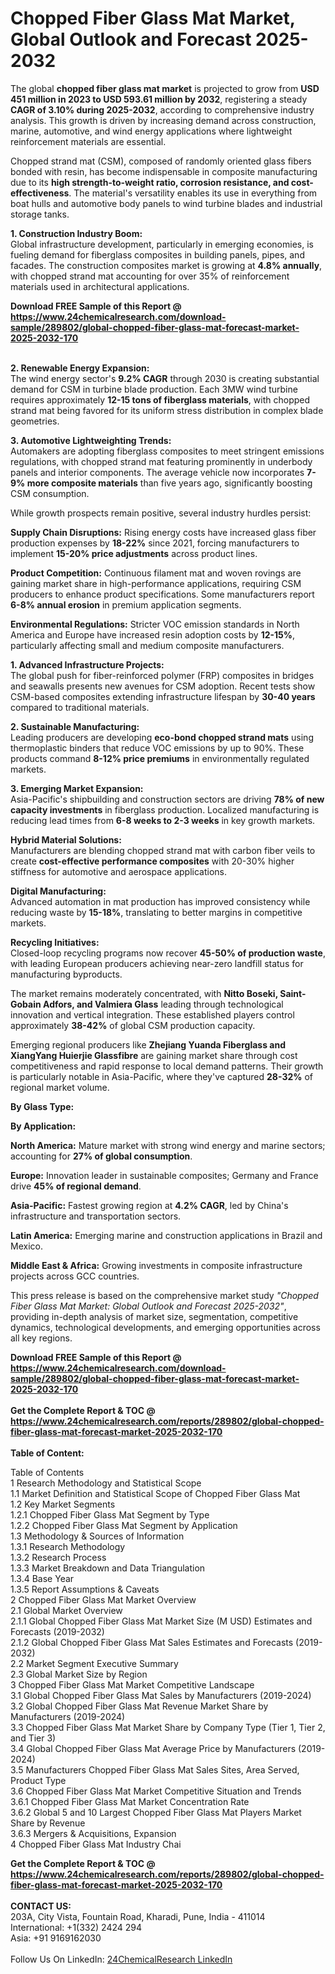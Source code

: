 <h1>Chopped Fiber Glass Mat Market, Global Outlook and Forecast 2025-2032</h1><p>The global <strong>chopped fiber glass mat market</strong> is projected to grow from <strong>USD 451 million in 2023 to USD 593.61 million by 2032</strong>, registering a steady <strong>CAGR of 3.10% during 2025-2032</strong>, according to comprehensive industry analysis. This growth is driven by increasing demand across construction, marine, automotive, and wind energy applications where lightweight reinforcement materials are essential.</p><p>Chopped strand mat (CSM), composed of randomly oriented glass fibers bonded with resin, has become indispensable in composite manufacturing due to its <strong>high strength-to-weight ratio, corrosion resistance, and cost-effectiveness</strong>. The material's versatility enables its use in everything from boat hulls and automotive body panels to wind turbine blades and industrial storage tanks.</p><p><strong>1. Construction Industry Boom:</strong><br>
Global infrastructure development, particularly in emerging economies, is fueling demand for fiberglass composites in building panels, pipes, and facades. The construction composites market is growing at <strong>4.8% annually</strong>, with chopped strand mat accounting for over 35% of reinforcement materials used in architectural applications.</p><div><b>Download FREE Sample of this Report @ 
            <a href="https://www.24chemicalresearch.com/download-sample/289802/global-chopped-fiber-glass-mat-forecast-market-2025-2032-170">
            https://www.24chemicalresearch.com/download-sample/289802/global-chopped-fiber-glass-mat-forecast-market-2025-2032-170</a></b></div><br><p><strong>2. Renewable Energy Expansion:</strong><br>
The wind energy sector's <strong>9.2% CAGR</strong> through 2030 is creating substantial demand for CSM in turbine blade production. Each 3MW wind turbine requires approximately <strong>12-15 tons of fiberglass materials</strong>, with chopped strand mat being favored for its uniform stress distribution in complex blade geometries.</p><p><strong>3. Automotive Lightweighting Trends:</strong><br>
Automakers are adopting fiberglass composites to meet stringent emissions regulations, with chopped strand mat featuring prominently in underbody panels and interior components. The average vehicle now incorporates <strong>7-9% more composite materials</strong> than five years ago, significantly boosting CSM consumption.</p><p>While growth prospects remain positive, several industry hurdles persist:</p><p><strong>Supply Chain Disruptions:</strong> Rising energy costs have increased glass fiber production expenses by <strong>18-22%</strong> since 2021, forcing manufacturers to implement <strong>15-20% price adjustments</strong> across product lines.</p><p><strong>Product Competition:</strong> Continuous filament mat and woven rovings are gaining market share in high-performance applications, requiring CSM producers to enhance product specifications. Some manufacturers report <strong>6-8% annual erosion</strong> in premium application segments.</p><p><strong>Environmental Regulations:</strong> Stricter VOC emission standards in North America and Europe have increased resin adoption costs by <strong>12-15%</strong>, particularly affecting small and medium composite manufacturers.</p><p><strong>1. Advanced Infrastructure Projects:</strong><br>
The global push for fiber-reinforced polymer (FRP) composites in bridges and seawalls presents new avenues for CSM adoption. Recent tests show CSM-based composites extending infrastructure lifespan by <strong>30-40 years</strong> compared to traditional materials.</p><p><strong>2. Sustainable Manufacturing:</strong><br>
Leading producers are developing <strong>eco-bond chopped strand mats</strong> using thermoplastic binders that reduce VOC emissions by up to 90%. These products command <strong>8-12% price premiums</strong> in environmentally regulated markets.</p><p><strong>3. Emerging Market Expansion:</strong><br>
Asia-Pacific's shipbuilding and construction sectors are driving <strong>78% of new capacity investments</strong> in fiberglass production. Localized manufacturing is reducing lead times from <strong>6-8 weeks to 2-3 weeks</strong> in key growth markets.</p><p><strong>Hybrid Material Solutions:</strong><br>
    Manufacturers are blending chopped strand mat with carbon fiber veils to create <strong>cost-effective performance composites</strong> with 20-30% higher stiffness for automotive and aerospace applications.</p><p><strong>Digital Manufacturing:</strong><br>
    Advanced automation in mat production has improved consistency while reducing waste by <strong>15-18%</strong>, translating to better margins in competitive markets.</p><p><strong>Recycling Initiatives:</strong><br>
    Closed-loop recycling programs now recover <strong>45-50% of production waste</strong>, with leading European producers achieving near-zero landfill status for manufacturing byproducts.</p><p>The market remains moderately concentrated, with <strong>Nitto Boseki, Saint-Gobain Adfors, and Valmiera Glass</strong> leading through technological innovation and vertical integration. These established players control approximately <strong>38-42%</strong> of global CSM production capacity.</p><p>Emerging regional producers like <strong>Zhejiang Yuanda Fiberglass and XiangYang Huierjie Glassfibre</strong> are gaining market share through cost competitiveness and rapid response to local demand patterns. Their growth is particularly notable in Asia-Pacific, where they've captured <strong>28-32%</strong> of regional market volume.</p><p><strong>By Glass Type:</strong></p><p><strong>By Application:</strong></p><p><strong>North America:</strong> Mature market with strong wind energy and marine sectors; accounting for <strong>27% of global consumption</strong>.</p><p><strong>Europe:</strong> Innovation leader in sustainable composites; Germany and France drive <strong>45% of regional demand</strong>.</p><p><strong>Asia-Pacific:</strong> Fastest growing region at <strong>4.2% CAGR</strong>, led by China's infrastructure and transportation sectors.</p><p><strong>Latin America:</strong> Emerging marine and construction applications in Brazil and Mexico.</p><p><strong>Middle East &amp; Africa:</strong> Growing investments in composite infrastructure projects across GCC countries.</p><p>This press release is based on the comprehensive market study <em>"Chopped Fiber Glass Mat Market: Global Outlook and Forecast 2025-2032"</em>, providing in-depth analysis of market size, segmentation, competitive dynamics, technological developments, and emerging opportunities across all key regions.</p><div><b>Download FREE Sample of this Report @ 
            <a href="https://www.24chemicalresearch.com/download-sample/289802/global-chopped-fiber-glass-mat-forecast-market-2025-2032-170">
            https://www.24chemicalresearch.com/download-sample/289802/global-chopped-fiber-glass-mat-forecast-market-2025-2032-170</a></b></div><br><div><b>Get the Complete Report & TOC @ 
            <a href="https://www.24chemicalresearch.com/reports/289802/global-chopped-fiber-glass-mat-forecast-market-2025-2032-170">
            https://www.24chemicalresearch.com/reports/289802/global-chopped-fiber-glass-mat-forecast-market-2025-2032-170</a></b></div><br>
            <b>Table of Content:</b><p>Table of Contents<br />
1 Research Methodology and Statistical Scope<br />
1.1 Market Definition and Statistical Scope of Chopped Fiber Glass Mat<br />
1.2 Key Market Segments<br />
1.2.1 Chopped Fiber Glass Mat Segment by Type<br />
1.2.2 Chopped Fiber Glass Mat Segment by Application<br />
1.3 Methodology & Sources of Information<br />
1.3.1 Research Methodology<br />
1.3.2 Research Process<br />
1.3.3 Market Breakdown and Data Triangulation<br />
1.3.4 Base Year<br />
1.3.5 Report Assumptions & Caveats<br />
2 Chopped Fiber Glass Mat Market Overview<br />
2.1 Global Market Overview<br />
2.1.1 Global Chopped Fiber Glass Mat Market Size (M USD) Estimates and Forecasts (2019-2032)<br />
2.1.2 Global Chopped Fiber Glass Mat Sales Estimates and Forecasts (2019-2032)<br />
2.2 Market Segment Executive Summary<br />
2.3 Global Market Size by Region<br />
3 Chopped Fiber Glass Mat Market Competitive Landscape<br />
3.1 Global Chopped Fiber Glass Mat Sales by Manufacturers (2019-2024)<br />
3.2 Global Chopped Fiber Glass Mat Revenue Market Share by Manufacturers (2019-2024)<br />
3.3 Chopped Fiber Glass Mat Market Share by Company Type (Tier 1, Tier 2, and Tier 3)<br />
3.4 Global Chopped Fiber Glass Mat Average Price by Manufacturers (2019-2024)<br />
3.5 Manufacturers Chopped Fiber Glass Mat Sales Sites, Area Served, Product Type<br />
3.6 Chopped Fiber Glass Mat Market Competitive Situation and Trends<br />
3.6.1 Chopped Fiber Glass Mat Market Concentration Rate<br />
3.6.2 Global 5 and 10 Largest Chopped Fiber Glass Mat Players Market Share by Revenue<br />
3.6.3 Mergers & Acquisitions, Expansion<br />
4 Chopped Fiber Glass Mat Industry Chai</p><div><b>Get the Complete Report & TOC @ 
            <a href="https://www.24chemicalresearch.com/reports/289802/global-chopped-fiber-glass-mat-forecast-market-2025-2032-170">
            https://www.24chemicalresearch.com/reports/289802/global-chopped-fiber-glass-mat-forecast-market-2025-2032-170</a></b></div><br><b>CONTACT US:</b><br>
            203A, City Vista, Fountain Road, Kharadi, Pune, India - 411014<br>
            International: +1(332) 2424 294<br>
            Asia: +91 9169162030 <br><br>
            Follow Us On LinkedIn: <a href="https://www.linkedin.com/company/24chemicalresearch/">24ChemicalResearch LinkedIn</a>